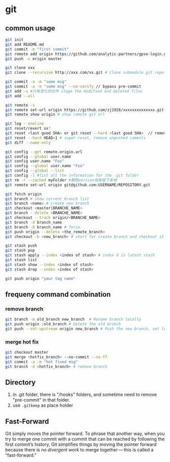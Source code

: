 # git

## common usage

```sh
git init
git add README.md
git commit -m "first commit"
git remote add origin https://github.com/analytic-partners/gpse-login.git
git push -u origin master

git clone xxx
git clone --recursive http://xxx.com/xx.git # clone submodule git repo

git commit -a -m "some msg"
git commit -a -m "some msg" --no-verify // bypass pre-commit
git add -u #只有变化的文件 stage the modified and deleted files
git add --all

git remote -v
git remote set-url origin https://github.com/zj1926/xxxxxxxxxxxxxx.git
git remote show origin # show remote git url

git log --oneline
git reset/revert xx?
git reset <last good SHA> or git reset --hard <last good SHA>  // remove/reset the commit that are not pushed yet.
git reset --hard HEAD~1 # super reset, remove unpushed commits
git diff --name-only

git config --get remote.origin.url
git config --global user.name
git config user.name "Foo"
git config --global user.name "Foo"
git config --global --list
git config -l #list all the information for the .git folder
git rm -r --cached myFolder #删除version但是留下本地
git remote set-url origin git@github.com:USERNAME/REPOSITORY.git

git fetch origin
git branch # show current branch list
git branch <name> # create new branch
git checkout <master|BRANCHE_NAME>
git branch --delete <BRANCHE_NAME>
git checkout --track origin/<BRANCHE_NAME>
git branch -d branch_name
git branch -D branch_name # force
git push origin --delete <the_remote_branch>
git checkout -b <new_branch> # short for create branch and checkout it

git stash push
git stash pop
git stash apply --index <index of stash> # index 0 is latest stash
git stash list
git stash show --index <index of stash>
git stash drop --index <index of stash>

git push origin "your tag name"
```

## frequeny command combination

### remove branch

```sh
git branch -m old_branch new_branch  # Rename branch locally
git push origin :old_branch # Delete the old branch
git push --set-upstream origin new_branch # Push the new branch, set local branch to track the new remote
```

### merge hot fix

```sh
git checkout master
git merge <hotfix_branch> --no-commit --no-ff
git commit -a -m "hot fixed msg"
git branch -d <hotfix_branch> # remove branch
```

## Directory

1. in .git folder, there is "/hooks" folders, and sometime need to remove "pre-commit" in that folder.
1. use `.gitkeep` as place holder

## Fast-Forward

Git simply moves the pointer forward. To phrase that another way, when you try to merge one commit with a commit that can be reached by following the first commit’s history, Git simplifies things by moving the pointer forward because there is *no divergent work* to merge together — this is called a “fast-forward.”